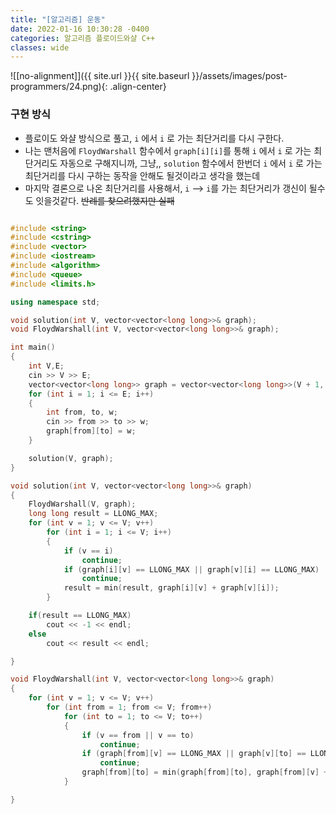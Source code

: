 ```yaml
---
title: "[알고리즘] 운동"
date: 2022-01-16 10:30:28 -0400
categories: 알고리즘 플로이드와샬 C++
classes: wide
---
```


![[no-alignment]]({{ site.url }}{{ site.baseurl }}/assets/images/post-programmers/24.png){: .align-center}

### 구현 방식

- 플로이도 와샬 방식으로 풀고, `i` 에서 `i` 로 가는 최단거리를 다시 구한다.
- 나는 맨처음에 `FloydWarshall` 함수에서 `graph[i][i]`를 통해 `i` 에서 `i` 로 가는 최단거리도 자동으로 구해지니까, 그냥,, `solution` 함수에서 한번더 `i` 에서 `i` 로 가는 최단거리를 다시 구하는 동작을 안해도 될것이라고 생각을 했는데
- 마지막 결론으로 나온 최단거리를 사용해서, `i` --> `i`를 가는 최단거리가 갱신이 될수도 잇을것같다. ~~반례를 찾으려했지만 실패~~

```cpp

#include <string>
#include <cstring>
#include <vector>
#include <iostream>
#include <algorithm>
#include <queue>
#include <limits.h>

using namespace std;

void solution(int V, vector<vector<long long>>& graph);
void FloydWarshall(int V, vector<vector<long long>>& graph);

int main()
{
    int V,E;
    cin >> V >> E;
    vector<vector<long long>> graph = vector<vector<long long>>(V + 1, vector<long long>(V + 1, LLONG_MAX));
    for (int i = 1; i <= E; i++)
    {
        int from, to, w;
        cin >> from >> to >> w;
        graph[from][to] = w;
    }

    solution(V, graph);
}

void solution(int V, vector<vector<long long>>& graph)
{
    FloydWarshall(V, graph);
    long long result = LLONG_MAX;
    for (int v = 1; v <= V; v++)
        for (int i = 1; i <= V; i++)
        {
            if (v == i)
                continue;
            if (graph[i][v] == LLONG_MAX || graph[v][i] == LLONG_MAX)
                continue;
            result = min(result, graph[i][v] + graph[v][i]);
        }

    if(result == LLONG_MAX)
        cout << -1 << endl;
    else
        cout << result << endl;

}

void FloydWarshall(int V, vector<vector<long long>>& graph)
{
    for (int v = 1; v <= V; v++)
        for (int from = 1; from <= V; from++)
            for (int to = 1; to <= V; to++)
            {
                if (v == from || v == to)
                    continue;
                if (graph[from][v] == LLONG_MAX || graph[v][to] == LLONG_MAX)
                    continue;
                graph[from][to] = min(graph[from][to], graph[from][v] + graph[v][to]);
            }

}

```